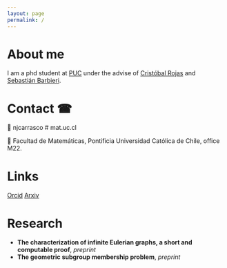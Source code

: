 ```yaml
---
layout: page
permalink: /
---
```


# About me

I am a phd student at [PUC](mat.uc.cl) under the advise of [Cristóbal Rojas](https://www.mat.uc.cl/personas/perfil/cristobal.rojas) and [Sebastián Barbieri](http://www.sbarbieri.usach.cl/).

# Contact ☎
📧 njcarrasco # mat.uc.cl

📍 Facultad de Matemáticas, Pontificia Universidad Católica de Chile, office M22.


# Links
[Orcid](https://orcid.org/0009-0002-7381-4382)  [Arxiv](https://arxiv.org/search/math?searchtype=author&query=Carrasco-Vargas,+N)

# Research

* __The characterization of infinite Eulerian graphs, a short and computable proof__, *preprint*
* __The geometric subgroup membership problem__, *preprint*
